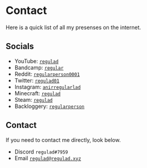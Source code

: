 # Contact
Here is a quick list of all my presenses on the internet.

## Socials
* YouTube: [`regulad`](https://www.youtube.com/channel/UC-ina7ai3GdaJ2COJy5gBjA)
* Bandcamp: [`regular`](https://bandcamp.com/regular)
* Reddit: [`regularperson0001`](https://www.reddit.com/user/regularperson0001)
* Twitter: [`regulad01`](https://twitter.com/regulad01)
* Instagram: [`anirregularlad`](https://www.instagram.com/anirregularlad/)
* Minecraft: [`regulad`](https://namemc.com/profile/regulad.1)
* Steam: [`regulad`](https://steamcommunity.com/id/regulad0)
* Backloggery: [`regularperson`](https://backloggery.com/regularperson)

## Contact
If you need to contact me directly, look below.

* Discord `regulad#7959`
* Email [`regulad@regulad.xyz`](mailto:regulad@regulad.xyz)

